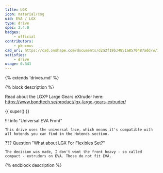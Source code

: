 ```yaml
---
title: LGX
icon: material/cog
uid: EVA / LGX
type: drive
spec: 2.4.0
badges:
    - official
contributors: 
    - pkucmus
cad_url: https://cad.onshape.com/documents/d2a2f19b34851a8570487add/w/1ff9bb9662c715a9cdc3d984/e/f74cb56cf915933a84ff4023
satisfies:
    - drive
usage: 0.341
---
```


{% extends 'drives.md' %}

{% block description %}

Read about the LGX® Large Gears eXtruder here: https://www.bondtech.se/product/lgx-large-gears-extruder/

{{ super() }}

!!! info "Universal EVA Front"

    This drive uses the universal face, which means it's compatible with all hotends you can find in the Hotends section.

??? Question "What about LGX For Flexibles Set?"

    The decision was made, I don't want the front heavy - so called compact - extruders on EVA. Those do not fit EVA.

{% endblock description %}
